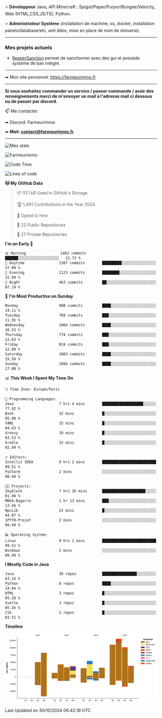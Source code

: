 ⭐ **Développeur** Java, API Minecraft : Spigot/Paper/Purpur/Bungee/Velocity, Web (HTML,CSS,JS/TS), Python.

⭐ **Administrateur Système** (installation de machine, os, docker, installation panels/database/etc, anti ddos, mise en place de nom de domaine).

---

### Mes projets actuels
- [ReaperSanction](https://www.spigotmc.org/resources/reapersanction.89580/) permet de sanctionner avec des gui et possède système de ban intégré.

---

➥ Mon site personnel: https://farmeurimmo.fr

---

**Si vous souhaitez commander un service / passer commande / avoir des renseignements merci de m'envoyer un mail à l'adresse mail ci dessous ou de passer par discord.**

📫 Me contacter:
 
   ➥ Discord: Farmeurimmo
   
   ➥ **Mail: contact@farmeurimmo.fr**

---

![Mes stats](https://github-readme-stats.farmeurimmo.fr/api?username=Farmeurimmo&count_private=true&show_icons=true&theme=radical)

<img src="https://komarev.com/ghpvc/?username=Farmeurimmo" alt="Farmeurimmo" />

<!--START_SECTION:waka-->
![Code Time](http://img.shields.io/badge/Code%20Time-1%2C632%20hrs%2054%20mins-blue)

![Lines of code](https://img.shields.io/badge/From%20Hello%20World%20I%27ve%20Written-772.1%20thousand%20lines%20of%20code-blue)

**🐱 My GitHub Data** 

> 📦 51.1 kB Used in GitHub's Storage 
 > 
> 🏆 1,491 Contributions in the Year 2024
 > 
> 💼 Opted to Hire
 > 
> 📜 22 Public Repositories 
 > 
> 🔑 27 Private Repositories 
 > 
**I'm an Early 🐤** 

```text
🌞 Morning                1463 commits        ██████░░░░░░░░░░░░░░░░░░░   22.73 % 
🌆 Daytime                2387 commits        █████████░░░░░░░░░░░░░░░░   37.09 % 
🌃 Evening                2123 commits        ████████░░░░░░░░░░░░░░░░░   32.99 % 
🌙 Night                  463 commits         ██░░░░░░░░░░░░░░░░░░░░░░░   07.19 % 
```
📅 **I'm Most Productive on Sunday** 

```text
Monday                   908 commits         ████░░░░░░░░░░░░░░░░░░░░░   14.11 % 
Tuesday                  769 commits         ███░░░░░░░░░░░░░░░░░░░░░░   11.95 % 
Wednesday                1064 commits        ████░░░░░░░░░░░░░░░░░░░░░   16.53 % 
Thursday                 774 commits         ███░░░░░░░░░░░░░░░░░░░░░░   12.03 % 
Friday                   824 commits         ███░░░░░░░░░░░░░░░░░░░░░░   12.80 % 
Saturday                 1003 commits        ████░░░░░░░░░░░░░░░░░░░░░   15.58 % 
Sunday                   1094 commits        ████░░░░░░░░░░░░░░░░░░░░░   17.00 % 
```


📊 **This Week I Spent My Time On** 

```text
🕑︎ Time Zone: Europe/Paris

💬 Programming Languages: 
Java                     7 hrs 4 mins        ███████████████████░░░░░░   77.92 % 
Bash                     32 mins             █░░░░░░░░░░░░░░░░░░░░░░░░   05.98 % 
YAML                     25 mins             █░░░░░░░░░░░░░░░░░░░░░░░░   04.63 % 
Groovy                   19 mins             █░░░░░░░░░░░░░░░░░░░░░░░░   03.53 % 
Gradle                   15 mins             █░░░░░░░░░░░░░░░░░░░░░░░░   02.89 % 

🔥 Editors: 
IntelliJ IDEA            9 hrs 2 mins        █████████████████████████   99.51 % 
PyCharm                  2 mins              ░░░░░░░░░░░░░░░░░░░░░░░░░   00.49 % 

🐱‍💻 Projects: 
Skyblock                 7 hrs 26 mins       ████████████████████░░░░░   81.88 % 
MNSA-Bagarre             1 hr 13 mins        ███░░░░░░░░░░░░░░░░░░░░░░   13.56 % 
NpcLib                   22 mins             █░░░░░░░░░░░░░░░░░░░░░░░░   04.07 % 
1PYTH-Projet             2 mins              ░░░░░░░░░░░░░░░░░░░░░░░░░   00.49 % 

💻 Operating System: 
Linux                    9 hrs 2 mins        █████████████████████████   99.51 % 
Windows                  2 mins              ░░░░░░░░░░░░░░░░░░░░░░░░░   00.49 % 
```

**I Mostly Code in Java** 

```text
Java                     36 repos            ████████████████░░░░░░░░░   63.16 % 
Python                   8 repos             ████░░░░░░░░░░░░░░░░░░░░░   14.04 % 
HTML                     3 repos             █░░░░░░░░░░░░░░░░░░░░░░░░   05.26 % 
Svelte                   3 repos             █░░░░░░░░░░░░░░░░░░░░░░░░   05.26 % 
CSS                      2 repos             █░░░░░░░░░░░░░░░░░░░░░░░░   03.51 % 
```



**Timeline**

![Lines of Code chart](https://raw.githubusercontent.com/Farmeurimmo/Farmeurimmo/main/assets/bar_graph.png)


 Last Updated on 30/10/2024 06:42:19 UTC
<!--END_SECTION:waka-->
